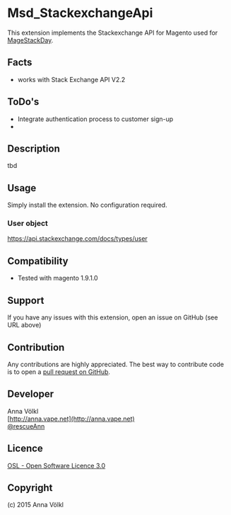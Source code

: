 Msd_StackexchangeApi
================
This extension implements the Stackexchange API for Magento used for [MageStackDay](http://www.magestackday.com).

Facts
-----
- works with Stack Exchange API V2.2

ToDo's
-----------
* Integrate authentication process to customer sign-up
* 

Description
-----------
tbd

Usage
-----
Simply install the extension. No configuration required.

### User object
https://api.stackexchange.com/docs/types/user


Compatibility
-------------
- Tested with magento 1.9.1.0

Support
-------
If you have any issues with this extension, open an issue on GitHub (see URL above)

Contribution
------------
Any contributions are highly appreciated. The best way to contribute code is to open a
[pull request on GitHub](https://help.github.com/articles/using-pull-requests).

Developer
---------
Anna Völkl  
[http://anna.vape.net](http://anna.vape.net)  
[@rescueAnn](https://twitter.com/rescueAnn)

Licence
-------
[OSL - Open Software Licence 3.0](http://opensource.org/licenses/osl-3.0.php)

Copyright
---------
(c) 2015 Anna Völkl